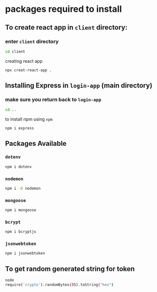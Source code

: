 # packages required to install
## To create react app in `client` directory:
### enter `client` directory
```bash
cd client
```
creating react app
```bash
npx creat-react-app .
```
## Installing Express in `login-app` (main directory)
### make sure you return back to `login-app`
```bash
cd ..
```
to install npm using `npm`
```bash
npm i express
```
## Packages Available

### `dotenv`
```bash
npm i dotenv
```
### `nodemon`
```bash
npm i -D nodemon
```
### `mongoose`
```bash
npm i mongoose
```
### `bcrypt`
```bash
npm i bcryptjs
```
### `jsonwebtoken`
```bash
npm i jsonwebtoken
```
## To get random generated string for token
```bash
node
require('crypto').randomBytes(35).toString("hex")
```
